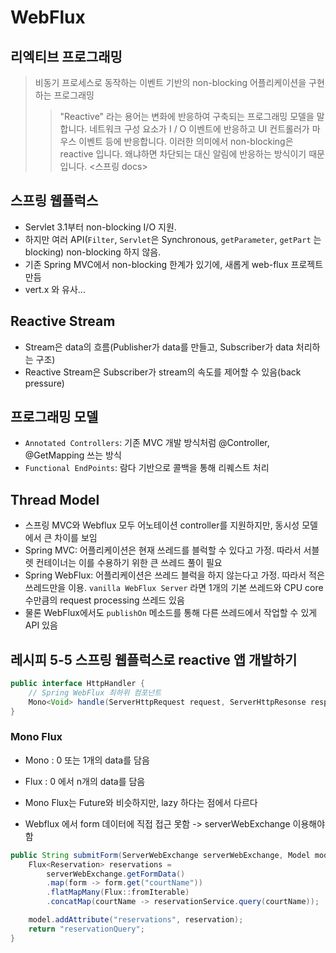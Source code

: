 # WebFlux

## 리엑티브 프로그래밍

> 비동기 프로세스로 동작하는 이벤트 기반의 non-blocking 어플리케이션을 구현하는 프로그래밍
>> "Reactive" 라는 용어는 변화에 반응하여 구축되는 프로그래밍 모델을 말합니다. 네트워크 구성 요소가 I / O 이벤트에 반응하고 UI 컨트롤러가 마우스 이벤트 등에 반응합니다. 이러한 의미에서 non-blocking은 reactive 입니다. 왜냐하면 차단되는 대신 알림에 반응하는 방식이기 때문입니다. <스프링 docs>

## 스프링 웹플럭스

* Servlet 3.1부터 non-blocking I/O 지원.
* 하지만 여러 API(``Filter``, ``Servlet``은 Synchronous, ``getParameter``, ``getPart`` 는 blocking) non-blocking 하지 않음.
* 기존 Spring MVC에서 non-blocking 한계가 있기에, 새롭게 web-flux 프로젝트 만듬
* vert.x 와 유사...

## Reactive Stream

* Stream은 data의 흐름(Publisher가 data를 만들고, Subscriber가 data 처리하는 구조)
* Reactive Stream은 Subscriber가 stream의 속도를 제어할 수 있음(back pressure)

## 프로그래밍 모델

* ``Annotated Controllers``: 기존 MVC 개발 방식처럼 @Controller, @GetMapping 쓰는 방식
* ``Functional EndPoints``:  람다 기반으로 콜백을 통해 리퀘스트 처리

## Thread Model

* 스프링 MVC와 Webflux 모두 어노테이션 controller를 지원하지만, 동시성 모델에서 큰 차이를 보임
* Spring MVC: 어플리케이션은 현재 쓰레드를 블럭할 수 있다고 가정. 따라서 서블렛 컨테이너는 이를 수용하기 위한 큰 쓰레드 풀이 필요
* Spring WebFlux: 어플리케이션은 쓰레드 블럭을 하지 않는다고 가정. 따라서 적은 쓰레드만을 이용. ``vanilla WebFlux Server`` 라면 1개의 기본 쓰레드와 CPU core 수만큼의 request processing 쓰레드 있음
* 물론 WebFlux에서도 ``publishOn`` 메소드를 통해 다른 쓰레드에서 작업할 수 있게 API 있음

## 레시피 5-5 스프링 웹플럭스로 reactive 앱 개발하기

```java
public interface HttpHandler {
    // Spring WebFlux 최하위 컴포넌트
    Mono<Void> handle(ServerHttpRequest request, ServerHttpResonse response);
}
```

### Mono Flux

* Mono : 0 또는 1개의 data를 담음
* Flux : 0 에서 n개의 data를 담음

* Mono Flux는 Future와 비슷하지만, lazy 하다는 점에서 다르다

* Webflux 에서 form 데이터에 직접 접근 못함 -> serverWebExchange 이용해야 함

```java
public String submitForm(ServerWebExchange serverWebExchange, Model model) {
    Flux<Reservation> reservations =
        serverWebExchange.getFormData()
        .map(form -> form.get("courtName"))
        .flatMapMany(Flux::fromIterable)
        .concatMap(courtName -> reservationService.query(courtName));

    model.addAttribute("reservations", reservation);
    return "reservationQuery";
}
```
